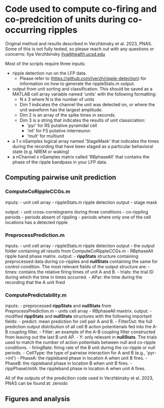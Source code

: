 
# Code used to compute co-firing and co-predcition of units during co-occurring ripples #
Original method and results described in Verzhbinsky et al. 2023, PNAS.
Some of this is not fully tested, so please reach out with any questions or concerns:
Ilya Verzhbinsky ilya@health.ucsd.edu 

Most of the scripts require three inputs:
- ripple detection run on the LFP data. 
    - Please refer to (https://github.com/iverzh/ripple-detection) for information on how to generate the rippleStats.m output.
- output from unit sorting and classification. This should be saved as a MATLAB cell array variable named 'units' with the following formatting:
    - N x 3 where N is the number of units 
    - Dim 1 indicates the channel the unit was detected on, or where the unit waveform has the largest amplitude.
    - Dim 2 is an array of the spike times in seconds. 
    - Dim 3 is a string that indicates the results of unit classiciation: 
        - 'pyr' for RS putative pyramidal cell
        - 'int' for FS putative interneuron 
        - 'mult' for multiunit 
- a 1 x nSamples logical array named 'StageMask' that indicates the times during the recording that have been staged as a particular behavioral state (e.g. NREM or waking)
- a nChannel x nSamples matrix called 'RBphaseAll' that  contains the phase of the ripple bandpass in your LFP data. 


## Computing pairwise unit prediction ##
### ComputeCoRippleCCGs.m
inputs:
    - unit cell array
    - rippleStats.m ripple detection output
    - stage mask

output:
    - unit cross-correlograms during three conditions
        - co-rippling periods 
        - periods absent of rippling
        - periods where only one of the cell locations has a detected ripple

### PreprocessPrediction.m
inputs:
    - unit cell array
    - rippleStats.m ripple detection output
    - the output folder containing all resutls from ComputeCoRippleCCGs.m
    - RBphaseAll ripple band phase matrix. 
output:
    - **rippStats** structure containing preprocessed data during co-ripples and **nullStats** containing the same for control condition. The most relevant fields of the output structure are:
        - times: contains the relative firing times of unit A and B.
        - trials: the trial ID during which the time in times occurred.
        - APar: the time during the recording that the A unit fired

### ComputePredictability.m
inputs:
    - preprocessed **rippStats** and **nullStats** from PreprocessPrediction.m
    - units cell array
    - RBphaseAll maxtrix. 
output:
    - modified **rippStats** and **nullStats** structures with the following important fields:
        - predict: mean prediction for cell pair A and B.
        - FilterOut: the full prediction output distribution of all cell B action potentienals fed into the A-B coupling filter.
        - Filter: an example of the A-B coupling filter constructed from leaving out the last B unit AP.
        - Y: only relevant in **nullStats**. The trials used to match the number of action potientials between null and co-ripple conditions.
        - firingRate: firing rate of the B unit during the co-ripple or null periods. 
        - CellType: the type of pairwise interaction for A and B (e.g., 'pyr->int')
        - PhaseA: the rippleband phase in location A when unit B fires.
        - PhaseB: the rippleband phase in location B when unit B fires.
        - rippPhaseUnitA: the rippleband phase in location A when unit A fires.

All of the outputs of the predicition code used in Verzhbinsky et al. 2023, PNAS can be found at:
zenodo

## Figures and analysis ##


